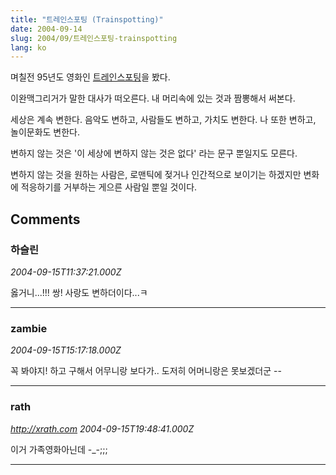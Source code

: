 ```yaml
---
title: "트레인스포팅 (Trainspotting)"
date: 2004-09-14
slug: 2004/09/트레인스포팅-trainspotting
lang: ko
---
```


며칠전 95년도 영화인 [트레인스포팅](http://movie.naver.com/search/movie.php?code=A7967)을 봤다.

이완맥그리거가 말한 대사가 떠오른다.
내 머리속에 있는 것과 짬뽕해서 써본다.

세상은 계속 변한다. 음악도 변하고, 사람들도 변하고,
가치도 변한다. 나 또한 변하고, 놀이문화도 변한다.

변하지 않는 것은 '이 세상에 변하지 않는 것은 없다'
라는 문구 뿐일지도 모른다.

변하지 않는 것을 원하는 사람은, 로맨틱에 젖거나
인간적으로 보이기는 하겠지만 변화에 적응하기를
거부하는 게으른 사람일 뿐일 것이다.

## Comments

### 하슬린
*2004-09-15T11:37:21.000Z*

옳거니...!!! 쌍! 사랑도 변하더이다...ㅋ

---

### zambie
*2004-09-15T15:17:18.000Z*

꼭 봐야지! 하고 구해서 어무니랑 보다가.. 도저히 어머니랑은 못보겠더군 --

---

### rath
*http://xrath.com*
*2004-09-15T19:48:41.000Z*

이거 가족영화아닌데 -_-;;;

---

